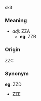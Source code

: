 skit
### Meaning
+ _adj_: ZZA
    + __eg__: ZZB

### Origin

ZZC

### Synonym

__eg__: ZZD

+ ZZE


